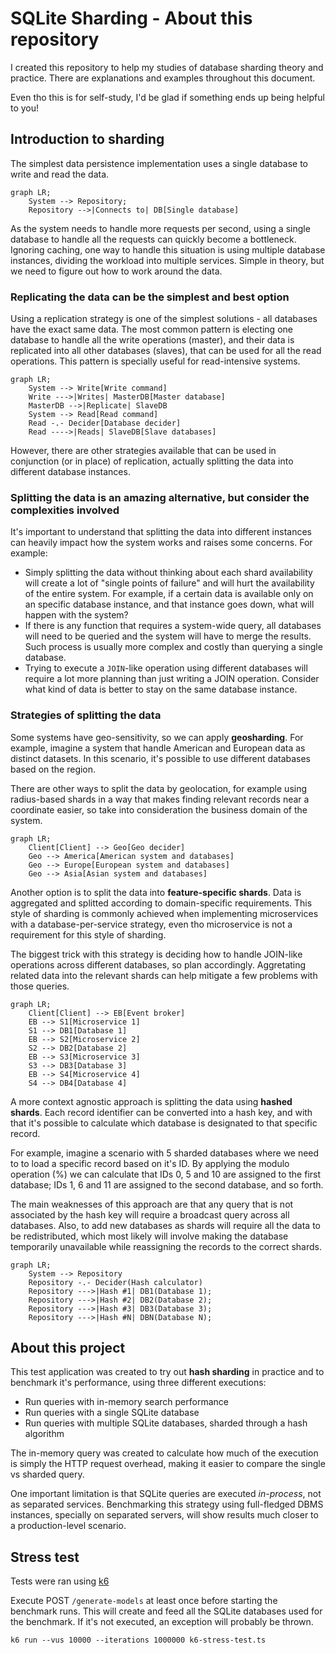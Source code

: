 # SQLite Sharding - About this repository
I created this repository to help my studies of database sharding theory and practice. There are explanations and examples throughout this document. 

Even tho this is for self-study, I'd be glad if something ends up being helpful to you!

## Introduction to sharding
The simplest data persistence implementation uses a single database to write and read the data.
```mermaid
graph LR;
    System --> Repository;
    Repository -->|Connects to| DB[Single database]
```
As the system needs to handle more requests per second, using a single database to handle all the requests can quickly become a bottleneck. Ignoring caching, one way to handle this situation is using multiple database instances, dividing the workload into multiple services. Simple in theory, but we need to figure out how to work around the data.

### Replicating the data can be the simplest and best option
Using a replication strategy is one of the simplest solutions - all databases have the exact same data. The most common pattern is electing one database to handle all the write operations (master), and their data is replicated into all other databases (slaves), that can be used for all the read operations. This pattern is specially useful for read-intensive systems.
```mermaid
graph LR;
    System --> Write[Write command]
    Write --->|Writes| MasterDB[Master database]
    MasterDB -->|Replicate| SlaveDB
    System --> Read[Read command]
    Read -.- Decider[Database decider]
    Read ---->|Reads| SlaveDB[Slave databases]
```

However, there are other strategies available that can be used in conjunction (or in place) of replication, actually splitting the data into different database instances.

### Splitting the data is an amazing alternative, but consider the complexities involved
It's important to understand that splitting the data into different instances can heavily impact how the system works and raises some concerns. For example:

- Simply splitting the data without thinking about each shard availability will create a lot of "single points of failure" and will hurt the availability of the entire system. For example, if a certain data is available only on an specific database instance, and that instance goes down, what will happen with the system?
- If there is any function that requires a system-wide query, all databases will need to be queried and the system will have to merge the results. Such process is usually more complex and costly than querying a single database.
- Trying to execute a `JOIN`-like operation using different databases will require a lot more planning than just writing a JOIN operation. Consider what kind of data is better to stay on the same database instance.

### Strategies of splitting the data
Some systems have geo-sensitivity, so we can apply **geosharding**. For example, imagine a system that handle American and European data as distinct datasets. In this scenario, it's possible to use different databases based on the region. 

There are other ways to split the data by geolocation, for example using radius-based shards in a way that makes finding relevant records near a coordinate easier, so take into consideration the business domain of the system.
```mermaid
graph LR;
    Client[Client] --> Geo[Geo decider]
    Geo --> America[American system and databases]
    Geo --> Europe[European system and databases]
    Geo --> Asia[Asian system and databases]
```

Another option is to split the data into **feature-specific shards**. Data is aggregated and splitted according to domain-specific requirements. This style of sharding is commonly achieved when implementing microservices with a database-per-service strategy, even tho microservice is not a requirement for this style of sharding. 

The biggest trick with this strategy is deciding how to handle JOIN-like operations across different databases, so plan accordingly. Aggretating related data into the relevant shards can help mitigate a few problems with those queries.
```mermaid
graph LR;
    Client[Client] --> EB[Event broker]
    EB --> S1[Microservice 1]
    S1 --> DB1[Database 1]
    EB --> S2[Microservice 2]
    S2 --> DB2[Database 2]
    EB --> S3[Microservice 3]
    S3 --> DB3[Database 3]
    EB --> S4[Microservice 4]
    S4 --> DB4[Database 4]
```

A more context agnostic approach is splitting the data using **hashed shards**. Each record identifier can be converted into a hash key, and with that it's possible to calculate which database is designated to that specific record.

For example, imagine a scenario with 5 sharded databases where we need to to load a specific record based on it's ID. By applying the modulo operation (%) we can calculate that IDs 0, 5 and 10 are assigned to the first database; IDs 1, 6 and 11 are assigned to the second database, and so forth.

The main weaknesses of this approach are that any query that is not associated by the hash key will require a broadcast query across all databases. Also, to add new databases as shards will require all the data to be redistributed, which most likely will involve making the database temporarily unavailable while reassigning the records to the correct shards.

```mermaid
graph LR;
    System --> Repository
    Repository -.- Decider(Hash calculator)
    Repository --->|Hash #1| DB1(Database 1);
    Repository --->|Hash #2| DB2(Database 2);
    Repository --->|Hash #3| DB3(Database 3);
    Repository --->|Hash #N| DBN(Database N);
```

## About this project
This test application was created to try out **hash sharding** in practice and to benchmark it's performance, using three different executions:
- Run queries with in-memory search performance
- Run queries with a single SQLite database
- Run queries with multiple SQLite databases, sharded through a hash algorithm

The in-memory query was created to calculate how much of the execution is simply the HTTP request overhead, making it easier to compare the single vs sharded query.

One important limitation is that SQLite queries are executed *in-process*, not as separated services. Benchmarking this strategy using full-fledged DBMS instances, specially on separated servers, will show results much closer to a production-level scenario.

## Stress test
Tests were ran using [k6](https://k6.io/docs/testing-guides/api-load-testing/)

Execute POST `/generate-models` at least once before starting the benchmark runs. This will create and feed all the SQLite databases used for the benchmark. If it's not executed, an exception will probably be thrown.

```
k6 run --vus 10000 --iterations 1000000 k6-stress-test.ts
```

